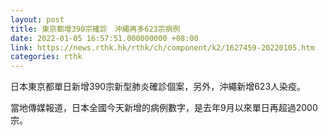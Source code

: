 ```yaml
---
layout: post
title: 東京都增390宗確診　沖繩再多623宗病例
date: 2022-01-05 16:57:51.000000000 +08:00
link: https://news.rthk.hk/rthk/ch/component/k2/1627459-20220105.htm
categories: rthk
---
```


日本東京都單日新增390宗新型肺炎確診個案，另外，沖繩新增623人染疫。

當地傳媒報道，日本全國今天新增的病例數字，是去年9月以來單日再超過2000宗。
